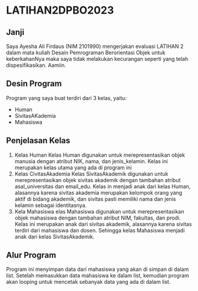 # LATIHAN2DPBO2023
## Janji
Saya Ayesha Ali Firdaus (NIM 2101990) mengerjakan evaluasi LATIHAN 2 dalam mata kuliah Desain Pemrograman Berorientasi Objek untuk keberkahanNya maka saya tidak melakukan kecurangan seperti yang telah dispesifikasikan. Aamiin.

## Desin Program
Program yang saya buat terdiri dari 3 kelas, yaitu:
- Human
- SivitasAKademia
- Mahasiswa

## Penjelasan Kelas
1. Kelas Human
   Kelas Human digunakan untuk merepresentasikan objek manusia dengan atribut NIK, nama, dan jenis_kelamin. Kelas ini merupakan kelas utama yang ada di program ini
2. Kelas CivitasAkademia
   Kelas SivitasAkademik digunakan untuk merepresentasikan objek sivitas akademik dengan tambahan atribut asal_universitas dan email_edu. Kelas in menjadi anak dari kelas Human, alasannya karena sivitas akademia merupakan kelompok orang yang aktif di bidang akademik, dan sivitas pasti memiliki nama dan jenis kelamin sebagai identitasnya.
3. Kela Mahasiswa
   elas Mahasiswa digunakan untuk merepresentasikan objek mahasiswa dengan tambahan atribut NIM, fakultas, dan prodi. Kelas ini merupakan anak dari sivitas akademik, alasannya karena sivitas terdiri dari mahasiswa dan dosen. Sehingga kelas Mahasiswa menjadi anak dari kelas SivitasAkademik.
   
## Alur Program
Program ini menyimpan data dari mahasiswa yang akan di simpan di dalam list. Setelah memasukkan data mahasiswa ke dalam list, kemudian program akan looping untuk mencetak sebanyak data yang ada di dalam list.


